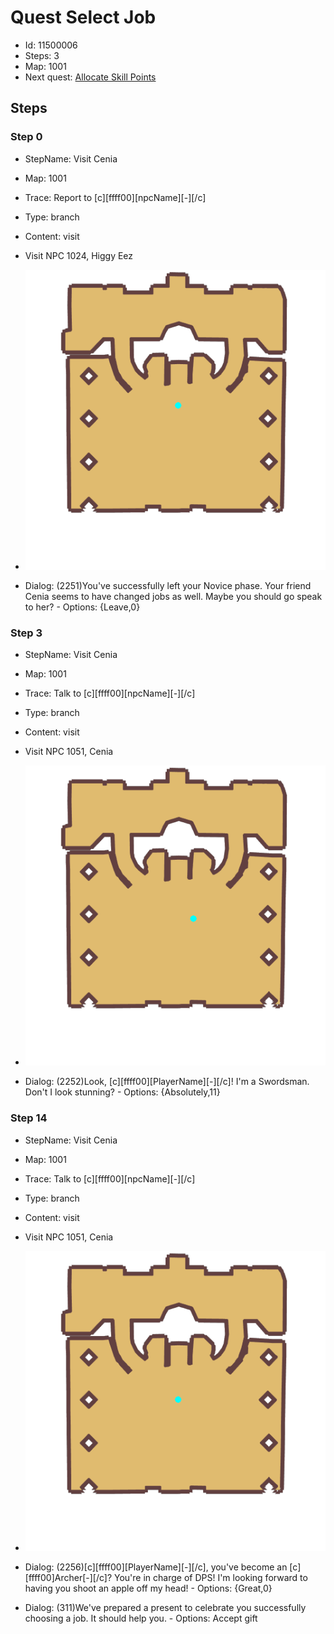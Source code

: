 # Quest Select Job

- Id: 11500006
- Steps: 3
- Map: 1001
- Next quest: [Allocate Skill Points](400040001.md)

## Steps

### Step 0
- StepName:  Visit Cenia
- Map:  1001
- Trace:  Report to [c][ffff00][npcName][-][/c]
- Type:  branch
- Content:  visit
- Visit NPC 1024, Higgy Eez

- ![images/11500006_0.png](images/11500006_0.png)
- Dialog: (2251)You've successfully left your Novice phase. Your friend Cenia seems to have changed jobs as well. Maybe you should go speak to her?  - Options: {Leave,0}


### Step 3
- StepName:  Visit Cenia
- Map:  1001
- Trace:  Talk to [c][ffff00][npcName][-][/c]
- Type:  branch
- Content:  visit
- Visit NPC 1051, Cenia

- ![images/11500006_3.png](images/11500006_3.png)
- Dialog: (2252)Look, [c][ffff00][PlayerName][-][/c]! I'm a Swordsman. Don't I look stunning? - Options: {Absolutely,11}


### Step 14
- StepName:  Visit Cenia
- Map:  1001
- Trace:  Talk to [c][ffff00][npcName][-][/c]
- Type:  branch
- Content:  visit
- Visit NPC 1051, Cenia

- ![images/11500006_14.png](images/11500006_14.png)
- Dialog: (2256)[c][ffff00][PlayerName][-][/c], you've become an [c][ffff00]Archer[-][/c]? You're in charge of DPS! I'm looking forward to having you shoot an apple off my head!  - Options: {Great,0}
- Dialog: (311)We've prepared a present to celebrate you successfully choosing a job. It should help you. - Options: Accept gift



